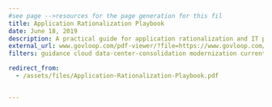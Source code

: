 ```yaml
---
#see page -->resources for the page generation for this fil
title: Application Rationalization Playbook
date: June 18, 2019
description: A practical guide for application rationalization and IT portfolio management under Cloud Smart. It is intended to help Portfolio Managers think through their agency’s approach to IT modernization.
external_url: www.govloop.com/pdf-viewer/?file=https://www.govloop.com/wp-content/uploads/2019/06/Application-Rationalization-Playbook.pdf
filters: guidance cloud data-center-consolidation modernization current

redirect_from:
  - /assets/files/Application-Rationalization-Playbook.pdf


---
```

